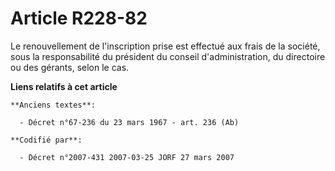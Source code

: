 # Article R228-82

Le renouvellement de l'inscription prise est effectué aux frais de la société, sous la responsabilité du président du conseil
d'administration, du directoire ou des gérants, selon le cas.

**Liens relatifs à cet article**

	**Anciens textes**:

	  - Décret n°67-236 du 23 mars 1967 - art. 236 (Ab)

	**Codifié par**:

	  - Décret n°2007-431 2007-03-25 JORF 27 mars 2007

